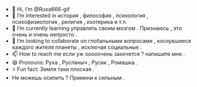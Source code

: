 - 👋 Hi, I’m @Ruxa666-gif
- 👀 I’m interested in история , философия , психология , психофизиология ,  религия , изотерика и т.п.
- 🌱 I’m currently learning управлять своим мозгом . Признаюсь , это очень и очень непросто .
- 💞️ I’m looking to collaborate on глобальными вопросами , коснувшиеся каждого жителя планеты , исключая социальные .
- 📫 How to reach me если уж ооооочень захочется ? напишите мне .
- 😄 Pronouns: Руха , Русланыч , Русик , Ромашка .
- ⚡ Fun fact: Земля таки плоская .
- Не можешь осилить ? Примкни к сильным .
